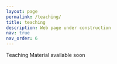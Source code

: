 ```yaml
---
layout: page
permalink: /teaching/
title: teaching
description: Web page under construction
nav: true
nav_order: 6
---
```


Teaching Material available soon 